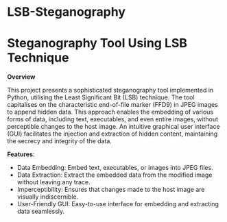 # LSB-Steganography

# Steganography Tool Using LSB Technique
**Overview**

This project presents a sophisticated steganography tool implemented in Python, utilising the Least Significant Bit (LSB) technique. The tool capitalises on the characteristic end-of-file marker (FFD9) in JPEG images to append hidden data. This approach enables the embedding of various forms of data, including text, executables, and even entire images, without perceptible changes to the host image. An intuitive graphical user interface (GUI) facilitates the injection and extraction of hidden content, maintaining the secrecy and integrity of the data.

**Features**:

- Data Embedding: Embed text, executables, or images into JPEG files.
- Data Extraction: Extract the embedded data from the modified image without leaving any trace.
- Imperceptibility: Ensures that changes made to the host image are visually indiscernible.
- User-Friendly GUI: Easy-to-use interface for embedding and extracting data seamlessly.

